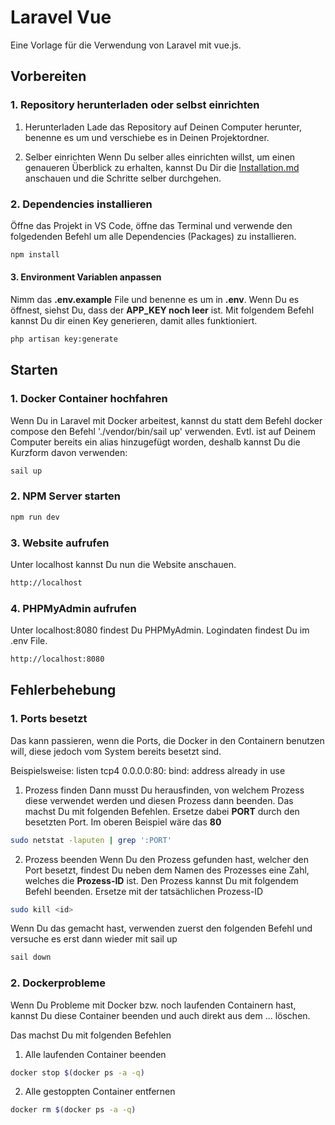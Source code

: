 # Laravel Vue

Eine Vorlage für die Verwendung von Laravel mit vue.js.

## Vorbereiten

### 1. Repository herunterladen oder selbst einrichten

1. Herunterladen
   Lade das Repository auf Deinen Computer herunter, benenne es um und verschiebe es in Deinen Projektordner.

2. Selber einrichten
   Wenn Du selber alles einrichten willst, um einen genaueren Überblick zu erhalten, kannst Du Dir die [Installation.md](https://github.com/opportunity-zh/laravel-vue/blob/main/Installation.md) anschauen und die Schritte selber durchgehen.

### 2. Dependencies installieren

Öffne das Projekt in VS Code, öffne das Terminal und verwende den folgedenden Befehl um alle Dependencies (Packages) zu installieren.

```bash
npm install
```

#### 3. Environment Variablen anpassen

Nimm das **.env.example** File und benenne es um in **.env**. Wenn Du es öffnest, siehst Du, dass der **APP_KEY noch leer** ist. Mit folgendem Befehl kannst Du dir einen Key generieren, damit alles funktioniert.

```bash
php artisan key:generate
```

## Starten

### 1. Docker Container hochfahren

Wenn Du in Laravel mit Docker arbeitest, kannst du statt dem Befehl docker compose den Befehl './vendor/bin/sail up' verwenden. Evtl. ist auf Deinem Computer bereits ein alias hinzugefügt worden, deshalb kannst Du die Kurzform davon verwenden:

```bash
sail up
```

### 2. NPM Server starten

```bash
npm run dev
```

### 3. Website aufrufen

Unter localhost kannst Du nun die Website anschauen.

```bash
http://localhost
```

### 4. PHPMyAdmin aufrufen

Unter localhost:8080 findest Du PHPMyAdmin. Logindaten findest Du im .env File.

```bash
http://localhost:8080
```

## Fehlerbehebung

### 1. Ports besetzt

Das kann passieren, wenn die Ports, die Docker in den Containern benutzen will, diese jedoch vom System bereits besetzt sind.

Beispielsweise: listen tcp4 0.0.0.0:80: bind: address already in use

1. Prozess finden
   Dann musst Du herausfinden, von welchem Prozess diese verwendet werden und diesen Prozess dann beenden. Das machst Du mit folgenden Befehlen. Ersetze dabei **PORT** durch den besetzten Port. Im oberen Beispiel wäre das **80**

```bash
sudo netstat -laputen | grep ':PORT'
```

2. Prozess beenden
   Wenn Du den Prozess gefunden hast, welcher den Port besetzt, findest Du neben dem Namen des Prozesses eine Zahl, welches die **Prozess-ID** ist. Den Prozess kannst Du mit folgendem Befehl beenden. Ersetze <id> mit der tatsächlichen Prozess-ID

```bash
sudo kill <id>
```

Wenn Du das gemacht hast, verwenden zuerst den folgenden Befehl und versuche es erst dann wieder mit sail up

```bash
sail down
```

### 2. Dockerprobleme

Wenn Du Probleme mit Docker bzw. noch laufenden Containern hast, kannst Du diese Container beenden und auch direkt aus dem ... löschen.

Das machst Du mit folgenden Befehlen

1. Alle laufenden Container beenden

```bash
docker stop $(docker ps -a -q)
```

2. Alle gestoppten Container entfernen

```bash
docker rm $(docker ps -a -q)
```
